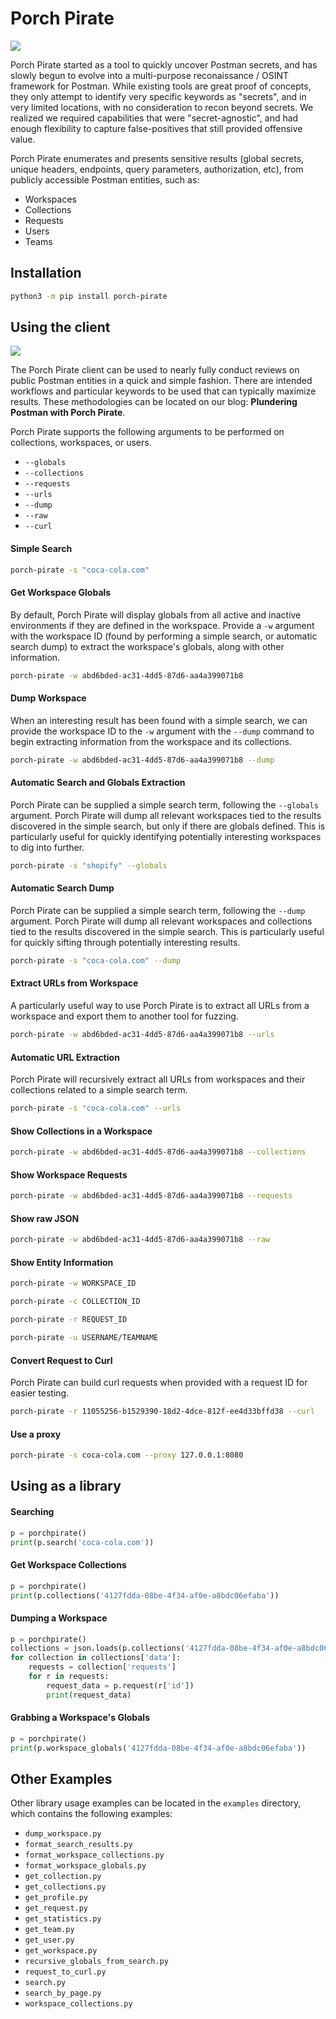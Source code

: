 # Porch Pirate

![](https://i.imgur.com/CWW5b0D.png)

Porch Pirate started as a tool to quickly uncover Postman secrets, and has slowly begun to evolve into a multi-purpose reconaissance / OSINT framework for Postman. While existing tools are great proof of concepts, they only attempt to identify very specific keywords as "secrets", and in very limited locations, with no consideration to recon beyond secrets. We realized we required capabilities that were "secret-agnostic", and had enough flexibility to capture false-positives that still provided offensive value.



Porch Pirate enumerates and presents sensitive results (global secrets, unique headers, endpoints, query parameters, authorization, etc), from publicly accessible Postman entities, such as:

- Workspaces
- Collections
- Requests
- Users
- Teams

## Installation

```bash
python3 -m pip install porch-pirate
```

## Using the client

![](https://i.imgur.com/t2PJ2jF.png)

The Porch Pirate client can be used to nearly fully conduct reviews on public Postman entities in a quick and simple fashion. There are intended workflows and particular keywords to be used that can typically maximize results. These methodologies can be located on our blog: **Plundering Postman with Porch Pirate**.

Porch Pirate supports the following arguments to be performed on collections, workspaces, or users.

- `--globals`
- `--collections`
- `--requests`
- `--urls`
- `--dump`
- `--raw`
- `--curl`

#### Simple Search

```bash
porch-pirate -s "coca-cola.com"
```

#### Get Workspace Globals

By default, Porch Pirate will display globals from all active and inactive environments if they are defined in the workspace. Provide a `-w` argument with the workspace ID (found by performing a simple search, or automatic search dump) to extract the workspace's globals, along with other information.

```bash
porch-pirate -w abd6bded-ac31-4dd5-87d6-aa4a399071b8
```

#### Dump Workspace

When an interesting result has been found with a simple search, we can provide the workspace ID to the `-w` argument with the `--dump` command to begin extracting information from the workspace and its collections.

```bash
porch-pirate -w abd6bded-ac31-4dd5-87d6-aa4a399071b8 --dump
```

#### Automatic Search and Globals Extraction

Porch Pirate can be supplied a simple search term, following the `--globals` argument. Porch Pirate will dump all relevant workspaces tied to the results discovered in the simple search, but only if there are globals defined. This is particularly useful for quickly identifying potentially interesting workspaces to dig into further.

```bash
porch-pirate -s "shopify" --globals
```

#### Automatic Search Dump

Porch Pirate can be supplied a simple search term, following the `--dump` argument. Porch Pirate will dump all relevant workspaces and collections tied to the results discovered in the simple search. This is particularly useful for quickly sifting through potentially interesting results.

```bash
porch-pirate -s "coca-cola.com" --dump
```

#### Extract URLs from Workspace

A particularly useful way to use Porch Pirate is to extract all URLs from a workspace and export them to another tool for fuzzing.

```bash
porch-pirate -w abd6bded-ac31-4dd5-87d6-aa4a399071b8 --urls
```

#### Automatic URL Extraction

Porch Pirate will recursively extract all URLs from workspaces and their collections related to a simple search term.

```bash
porch-pirate -s "coca-cola.com" --urls
```

#### Show Collections in a Workspace

```bash
porch-pirate -w abd6bded-ac31-4dd5-87d6-aa4a399071b8 --collections
```

#### Show Workspace Requests

```bash
porch-pirate -w abd6bded-ac31-4dd5-87d6-aa4a399071b8 --requests
```

#### Show raw JSON

```bash
porch-pirate -w abd6bded-ac31-4dd5-87d6-aa4a399071b8 --raw
```

#### Show Entity Information

```bash
porch-pirate -w WORKSPACE_ID
```
```bash
porch-pirate -c COLLECTION_ID
```
```bash
porch-pirate -r REQUEST_ID
```
```bash
porch-pirate -u USERNAME/TEAMNAME
```

#### Convert Request to Curl

Porch Pirate can build curl requests when provided with a request ID for easier testing.

```bash
porch-pirate -r 11055256-b1529390-18d2-4dce-812f-ee4d33bffd38 --curl
```

#### Use a proxy

```bash
porch-pirate -s coca-cola.com --proxy 127.0.0.1:8080
```

## Using as a library

#### Searching

```python
p = porchpirate()
print(p.search('coca-cola.com'))
```

#### Get Workspace Collections

```python
p = porchpirate()
print(p.collections('4127fdda-08be-4f34-af0e-a8bdc06efaba'))
```

#### Dumping a Workspace

```python
p = porchpirate()
collections = json.loads(p.collections('4127fdda-08be-4f34-af0e-a8bdc06efaba'))
for collection in collections['data']: 
    requests = collection['requests']
    for r in requests:
        request_data = p.request(r['id'])
        print(request_data)
```

#### Grabbing a Workspace's Globals

```python
p = porchpirate()
print(p.workspace_globals('4127fdda-08be-4f34-af0e-a8bdc06efaba'))
```

## Other Examples

Other library usage examples can be located in the `examples` directory, which contains the following examples:

- `dump_workspace.py`
- `format_search_results.py`
- `format_workspace_collections.py`
- `format_workspace_globals.py`
- `get_collection.py`
- `get_collections.py`
- `get_profile.py`
- `get_request.py`
- `get_statistics.py`
- `get_team.py`
- `get_user.py`
- `get_workspace.py`
- `recursive_globals_from_search.py`
- `request_to_curl.py`
- `search.py`
- `search_by_page.py`
- `workspace_collections.py`
